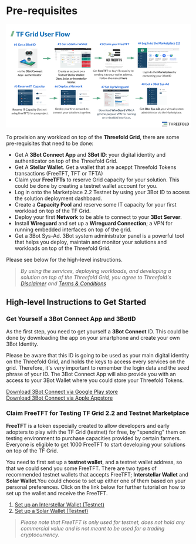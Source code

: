 # Pre-requisites

![](./img/grid_flow.png)

To provision any workload on top of the __Threefold Grid__, there are some pre-requisites that need to be done:
- Get A __3Bot Connect App__ and __3Bot ID__: your digital identity and authenticator on top of the Threefold Grid.
- Get A __Stellar Wallet__. Get a wallet that are aceppt Threefold Tokens transactions (FreeTFT, TFT or TFTA)
- Claim your __FreeTFTs__ to reserve Grid capacity for your solution. This could be done by creating a testnet wallet account for you.
- Log in onto the Marketplace 2.2 Testnet by using your 3Bot ID to access the solution deployment dashboard.
- Create a __Capacity Pool__ and reserve some IT capacity for your first workload on top of the TF Grid.
- Deploy your first __Network__ to be able to connect to your __3Bot Server__.
- Install __Wireguard__ and set up a __Wireguard Connection__; a VPN for running embedded interfaces on top of the grid.
- Get a 3Bot Sys-Ad. 3Bot system administrator panel is a powerful tool that helps you deploy, maintain and monitor your solutions and workloads on top of the Threefold Grid.

Please see below for the high-level instructions.

> _By using the services, deploying workloads, and developing a solution on top of the Threefold Grid, you agree to Threefold's [Disclaimer](#disclaimer) and [Terms & Conditions](terms_conditions.md)_


## High-level Instructions to Get Started


### Get Yourself a 3Bot Connect App and 3BotID

As the first step, you need to get yourself a **3Bot Connect** ID. This could be done by downloading the app on your smartphone and create your own 3Bot Identity. 

Please be aware that this ID is going to be used as your main digital identity on the Threefold Grid, and holds the keys to access every services on the grid. Therefore, it's very important to remember the login data and the seed phrase of your ID. The 3Bot Connect App will also provide you with an access to your 3Bot Wallet where you could store your Threefold Tokens.

 [Download 3Bot Connect via Google Play store](https://play.google.com/store/apps/details?id=org.jimber.3Botlogin&hl=en) <BR>
 [Download 3Bot Connect via Apple Appstore](https://apps.apple.com/us/app/3Bot-connect/id1459845885)

 ### Claim FreeTFT for Testing TF Grid 2.2 and Testnet Marketplace

__FreeTFT__ is a token especially created to allow developers and early adopters to play with the TF Grid (testnet) for free, by "spending" them on testing environment to purchase capacities provided by certain farmers. Everyone is eligible to get 1000 FreeTFT to start developing your solutions on top of the TF Grid. 

You need to first set up a __testnet wallet__, and a testnet wallet address, so that we could send you some FreeTFT.
There are two types of recommended testnet wallets that accepts FreeTFT; __Interstellar Wallet__ and __Solar Wallet__.You could choose to set up either one of them based on your personal preferences. Click on the link below for further tutorial on how to set up the wallet and receive the FreeTFT.
1. [Set up an Interstellar Wallet (Testnet)](interstellar_wallet.md)
2. [Set up a Solar Wallet (Testnet)](Solar_wallet.md)

> _Please note that FreeTFT is only used for testnet, does not hold any commercial value and is not meant to be used for a trading cryptocurrency._

